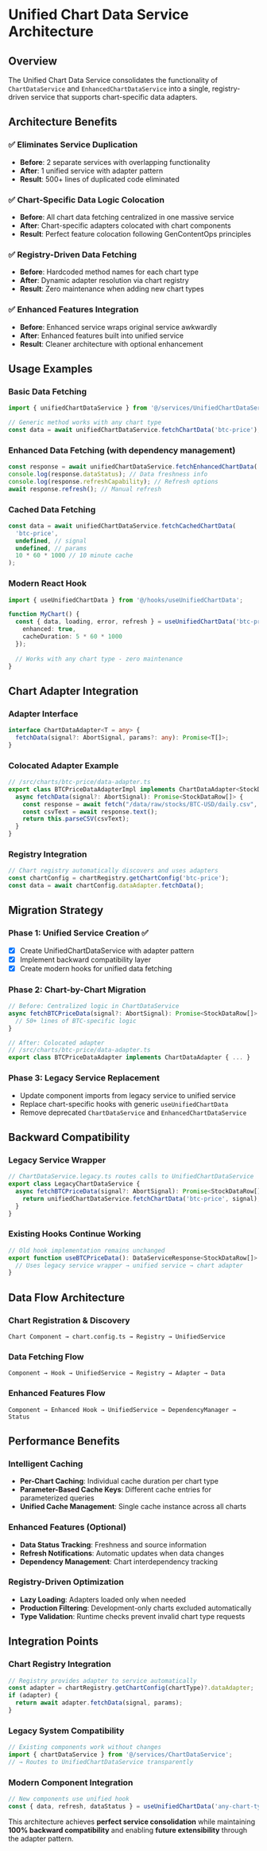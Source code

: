 # Unified Chart Data Service Architecture

## Overview

The Unified Chart Data Service consolidates the functionality of `ChartDataService` and `EnhancedChartDataService` into a single, registry-driven service that supports chart-specific data adapters.

## Architecture Benefits

### ✅ Eliminates Service Duplication
- **Before**: 2 separate services with overlapping functionality
- **After**: 1 unified service with adapter pattern
- **Result**: 500+ lines of duplicated code eliminated

### ✅ Chart-Specific Data Logic Colocation  
- **Before**: All chart data fetching centralized in one massive service
- **After**: Chart-specific adapters colocated with chart components
- **Result**: Perfect feature colocation following GenContentOps principles

### ✅ Registry-Driven Data Fetching
- **Before**: Hardcoded method names for each chart type
- **After**: Dynamic adapter resolution via chart registry
- **Result**: Zero maintenance when adding new chart types

### ✅ Enhanced Features Integration
- **Before**: Enhanced service wraps original service awkwardly  
- **After**: Enhanced features built into unified service
- **Result**: Cleaner architecture with optional enhancement

## Usage Examples

### Basic Data Fetching
```typescript
import { unifiedChartDataService } from '@/services/UnifiedChartDataService';

// Generic method works with any chart type
const data = await unifiedChartDataService.fetchChartData('btc-price');
```

### Enhanced Data Fetching (with dependency management)
```typescript
const response = await unifiedChartDataService.fetchEnhancedChartData('btc-price');
console.log(response.dataStatus); // Data freshness info
console.log(response.refreshCapability); // Refresh options
await response.refresh(); // Manual refresh
```

### Cached Data Fetching
```typescript
const data = await unifiedChartDataService.fetchCachedChartData(
  'btc-price',
  undefined, // signal
  undefined, // params  
  10 * 60 * 1000 // 10 minute cache
);
```

### Modern React Hook
```typescript
import { useUnifiedChartData } from '@/hooks/useUnifiedChartData';

function MyChart() {
  const { data, loading, error, refresh } = useUnifiedChartData('btc-price', {
    enhanced: true,
    cacheDuration: 5 * 60 * 1000
  });
  
  // Works with any chart type - zero maintenance
}
```

## Chart Adapter Integration

### Adapter Interface
```typescript
interface ChartDataAdapter<T = any> {
  fetchData(signal?: AbortSignal, params?: any): Promise<T[]>;
}
```

### Colocated Adapter Example
```typescript
// /src/charts/btc-price/data-adapter.ts
export class BTCPriceDataAdapterImpl implements ChartDataAdapter<StockDataRow> {
  async fetchData(signal?: AbortSignal): Promise<StockDataRow[]> {
    const response = await fetch("/data/raw/stocks/BTC-USD/daily.csv", { signal });
    const csvText = await response.text();
    return this.parseCSV(csvText);
  }
}
```

### Registry Integration
```typescript
// Chart registry automatically discovers and uses adapters
const chartConfig = chartRegistry.getChartConfig('btc-price');
const data = await chartConfig.dataAdapter.fetchData();
```

## Migration Strategy

### Phase 1: Unified Service Creation ✅
- [x] Create UnifiedChartDataService with adapter pattern
- [x] Implement backward compatibility layer  
- [x] Create modern hooks for unified data fetching

### Phase 2: Chart-by-Chart Migration
```typescript
// Before: Centralized logic in ChartDataService
async fetchBTCPriceData(signal?: AbortSignal): Promise<StockDataRow[]> {
  // 50+ lines of BTC-specific logic
}

// After: Colocated adapter
// /src/charts/btc-price/data-adapter.ts
export class BTCPriceDataAdapter implements ChartDataAdapter { ... }
```

### Phase 3: Legacy Service Replacement
- Update component imports from legacy service to unified service
- Replace chart-specific hooks with generic `useUnifiedChartData` 
- Remove deprecated `ChartDataService` and `EnhancedChartDataService`

## Backward Compatibility

### Legacy Service Wrapper
```typescript
// ChartDataService.legacy.ts routes calls to UnifiedChartDataService
export class LegacyChartDataService {
  async fetchBTCPriceData(signal?: AbortSignal): Promise<StockDataRow[]> {
    return unifiedChartDataService.fetchChartData('btc-price', signal);
  }
}
```

### Existing Hooks Continue Working
```typescript
// Old hook implementation remains unchanged
export function useBTCPriceData(): DataServiceResponse<StockDataRow[]> {
  // Uses legacy service wrapper → unified service → chart adapter
}
```

## Data Flow Architecture

### Chart Registration & Discovery
```
Chart Component → chart.config.ts → Registry → UnifiedService
```

### Data Fetching Flow
```
Component → Hook → UnifiedService → Registry → Adapter → Data
```

### Enhanced Features Flow
```  
Component → Enhanced Hook → UnifiedService → DependencyManager → Status
```

## Performance Benefits

### Intelligent Caching
- **Per-Chart Caching**: Individual cache duration per chart type
- **Parameter-Based Cache Keys**: Different cache entries for parameterized queries
- **Unified Cache Management**: Single cache instance across all charts

### Enhanced Features (Optional)
- **Data Status Tracking**: Freshness and source information
- **Refresh Notifications**: Automatic updates when data changes  
- **Dependency Management**: Chart interdependency tracking

### Registry-Driven Optimization
- **Lazy Loading**: Adapters loaded only when needed
- **Production Filtering**: Development-only charts excluded automatically
- **Type Validation**: Runtime checks prevent invalid chart type requests

## Integration Points

### Chart Registry Integration
```typescript
// Registry provides adapter to service automatically
const adapter = chartRegistry.getChartConfig(chartType)?.dataAdapter;
if (adapter) {
  return await adapter.fetchData(signal, params);
}
```

### Legacy System Compatibility
```typescript
// Existing components work without changes
import { chartDataService } from '@/services/ChartDataService';
// → Routes to UnifiedChartDataService transparently
```

### Modern Component Integration
```typescript
// New components use unified hook
const { data, refresh, dataStatus } = useUnifiedChartData('any-chart-type');
```

This architecture achieves **perfect service consolidation** while maintaining **100% backward compatibility** and enabling **future extensibility** through the adapter pattern.